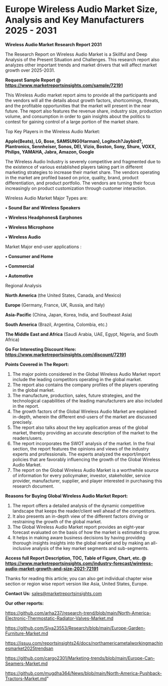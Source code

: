 # Europe Wireless Audio Market Size, Analysis and Key Manufacturers 2025 - 2031

<strong>Wireless Audio Market Research Report 2031</strong>

The Research Report on Wireless Audio Market is a Skillful and Deep Analysis of the Present Situation and Challenges. This research report also analyzes other important trends and market drivers that will affect market growth over 2025-2031.

<strong>Request Sample Report @ <a href=https://www.marketreportsinsights.com/sample/72191>https://www.marketreportsinsights.com/sample/72191</a></strong>

This Wireless Audio market report aims to provide all the participants and the vendors will all the details about growth factors, shortcomings, threats, and the profitable opportunities that the market will present in the near future. The report also features the revenue share, industry size, production volume, and consumption in order to gain insights about the politics to contest for gaining control of a large portion of the market share.

Top Key Players in the Wireless Audio Market:

<strong>Apple(Beats), LG, Bose, SAMSUNG(Harman), Logitech?Jaybird?, Plantronics, Sennheiser, Sonos, DEI, Vizio, Boston, Sony, Shure, VOXX, Philips, YAMAHA, Jabra, Amazon, Google</strong>

The Wireless Audio Industry is severely competitive and fragmented due to the existence of various established players taking part in different marketing strategies to increase their market share. The vendors operating in the market are profiled based on price, quality, brand, product differentiation, and product portfolio. The vendors are turning their focus increasingly on product customization through customer interaction.

Wireless Audio Market Major Types are:

<strong>• Sound Bar and Wireless Speakers

• Wireless Headphones& Earphones

• Wireless Microphone

• Wireless Audio</strong>

Market Major end-user applications :

<strong>• Consumer and Home

• Commercial

• Automotive</strong>

Regional Analysis

</u><strong><b>North America</b></strong> (the United States, Canada, and Mexico)

<strong><b>Europe </b></strong>(Germany, France, UK, Russia, and Italy)

<strong><b>Asia-Pacific</b></strong> (China, Japan, Korea, India, and Southeast Asia)

<strong><b>South America</b></strong> (Brazil, Argentina, Colombia, etc.)

<strong><b>The Middle East and Africa</b></strong> (Saudi Arabia, UAE, Egypt, Nigeria, and South Africa)

<strong>Go For Interesting Discount Here: <a href=https://www.marketreportsinsights.com/discount/72191>https://www.marketreportsinsights.com/discount/72191</a></strong>

<strong>Points Covered in The Report:</strong>
<ol>
  <li>The major points considered in the Global Wireless Audio Market report include the leading competitors operating in the global market.</li>
  <li>The report also contains the company profiles of the players operating in the global market.</li>
  <li>The manufacture, production, sales, future strategies, and the technological capabilities of the leading manufacturers are also included in the report.</li>
  <li>The growth factors of the Global Wireless Audio Market are explained in-depth, wherein the different end-users of the market are discussed precisely.</li>
  <li>The report also talks about the key application areas of the global market, thereby providing an accurate description of the market to the readers/users.</li>
  <li>The report incorporates the SWOT analysis of the market. In the final section, the report features the opinions and views of the industry experts and professionals. The experts analyzed the export/import policies that are favorably influencing the growth of the Global Wireless Audio Market.</li>
  <li>The report on the Global Wireless Audio Market is a worthwhile source of information for every policymaker, investor, stakeholder, service provider, manufacturer, supplier, and player interested in purchasing this research document.</li>
</ol>
<strong>Reasons for Buying Global Wireless Audio Market Report:</strong>

<ol>
  <li>The report offers a detailed analysis of the dynamic competitive landscape that keeps the reader/client well ahead of the competitors.</li>
  <li>It also presents an in-depth view of the different factors driving or restraining the growth of the global market.</li>
  <li>The Global Wireless Audio Market report provides an eight-year forecast evaluated on the basis of how the market is estimated to grow.</li>
  <li>It helps in making aware business decisions by having providing thorough insights insights into the global market and by making an all-inclusive analysis of the key market segments and sub-segments.</li>
</ol>
<strong>Access full Report Description, TOC, Table of Figure, Chart, etc. @ <a href=https://www.marketreportsinsights.com/industry-forecast/wireless-audio-market-growth-and-size-2021-72191>https://www.marketreportsinsights.com/industry-forecast/wireless-audio-market-growth-and-size-2021-72191</a></strong>


Thanks for reading this article; you can also get individual chapter wise section or region wise report version like Asia, United States, Europe.

<strong>Contact Us:</strong>
sales@marketreportsinsights.com

<strong>Our other reports:</strong>

<a href=https://github.com/arha237/research-trend/blob/main/North-America-Electronic-Thermostatic-Radiator-Valves-Market.md>https://github.com/arha237/research-trend/blob/main/North-America-Electronic-Thermostatic-Radiator-Valves-Market.md</a>

<a href=https://github.com/Siya23553/Research/blob/main/Europe-Garden-Furniture-Market.md>https://github.com/Siya23553/Research/blob/main/Europe-Garden-Furniture-Market.md</a>

<a href=https://issuu.com/reportsinsights24/docs/northamericametalworkingmachinesmarket2025trendsan>https://issuu.com/reportsinsights24/docs/northamericametalworkingmachinesmarket2025trendsan</a>

<a href=https://github.com/cargo2301/Marketing-trends/blob/main/Europe-Can-Seamers-Market.md>https://github.com/cargo2301/Marketing-trends/blob/main/Europe-Can-Seamers-Market.md</a>

<a href=https://github.com/mugdha364/News/blob/main/North-America-Pushback-Tractors-Market.md>https://github.com/mugdha364/News/blob/main/North-America-Pushback-Tractors-Market.md</a>"
